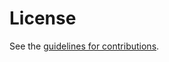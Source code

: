 # License

See the
[guidelines for contributions](https://github.com/ietf-wg-nmop/draft-ietf-nmop-yang-message-broker-integration/blob/main/CONTRIBUTING.md).
